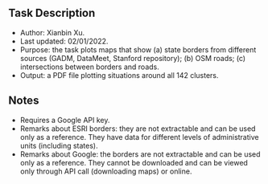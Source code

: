 ## Task Description

- Author: Xianbin Xu.
- Last updated: 02/01/2022.
- Purpose: the task plots maps that show (a) state borders from different sources (GADM, DataMeet, Stanford repository); (b) OSM roads; (c) intersections between borders and roads.
- Output: a PDF file plotting situations around all 142 clusters.

## Notes

- Requires a Google API key.
- Remarks about ESRI borders: they are not extractable and can be used only as a reference. They have data for different levels of administrative units (including states).
- Remarks about Google: the borders are not extractable and can be used only as a reference. They cannot be downloaded and can be viewed only through API call (downloading maps) or online.